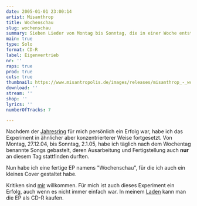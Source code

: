 ```yaml
---
date: 2005-01-01 23:00:14
artist: Misanthrop
title: Wochenschau
slug: wochenschau
summary: Sieben Lieder von Montag bis Sonntag, die in einer Woche entstanden sind
main: true
type: Solo
format: CD-R
label: Eigenvertrieb
nr: ''
raps: true
prod: true
cuts: true
thumbnail: https://www.misantropolis.de/images/releases/misanthrop_-_wochenschau.jpg
download: ''
stream: ''
shop: ''
lyrics: ''
numberOfTracks: 7

---
```


Nachdem der [Jahresring](/musik/jahresring) für mich persönlich ein Erfolg war, habe ich das Experiment in ähnlicher aber konzentrierterer Weise fortgesetzt. Von Montag, 27.12.04, bis Sonntag, 2.1.05, habe ich täglich nach dem Wochentag benannte Songs gebastelt, deren Ausarbeitung und Fertigstellung auch **nur** an diesem Tag stattfinden durften.

Nun habe ich eine fertige EP namens "Wochenschau", für die ich auch ein kleines Cover gestaltet habe.

Kritiken sind [mir](/kontakt) willkommen. Für mich ist auch dieses Experiment ein Erfolg, auch wenn es nicht immer einfach war. In meinem [Laden](/shop) kann man die EP als CD-R kaufen.
